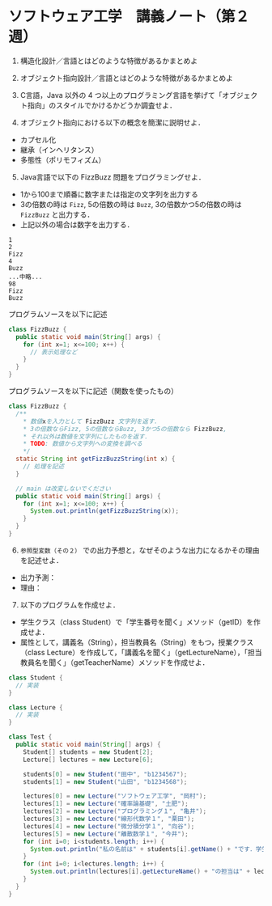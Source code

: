# ソフトウェア工学　講義ノート（第２週）


1. 構造化設計／言語とはどのような特徴があるかまとめよ

2. オブジェクト指向設計／言語とはどのような特徴があるかまとめよ

3. C言語，Java 以外の 4 つ以上のプログラミング言語を挙げて「オブジェクト指向」のスタイルでかけるかどうか調査せよ．

4. オブジェクト指向における以下の概念を簡潔に説明せよ．
- カプセル化
- 継承（インヘリタンス）
- 多態性（ポリモフィズム）

5. Java言語で以下の FizzBuzz 問題をプログラミングせよ．

- 1から100まで順番に数字または指定の文字列を出力する
- 3の倍数の時は `Fizz`, 5の倍数の時は `Buzz`, 3の倍数かつ5の倍数の時は`FizzBuzz` と出力する．
- 上記以外の場合は数字を出力する．

```
1
2
Fizz
4
Buzz
...中略...
98
Fizz
Buzz
```

プログラムソースを以下に記述
```java
class FizzBuzz {
  public static void main(String[] args) {
    for (int x=1; x<=100; x++) {
      // 表示処理など
    }
  }
}
```

プログラムソースを以下に記述（関数を使ったもの）
```java
class FizzBuzz {
  /**
    * 数値xを入力として FizzBuzz 文字列を返す．
    * 3の倍数ならFizz, 5の倍数ならBuzz, 3かつ5の倍数なら FizzBuzz, 
    * それ以外は数値を文字列にしたものを返す．
    * TODO: 数値から文字列への変換を調べる
    */
  static String int getFizzBuzzString(int x) {
    // 処理を記述
  }

  // main は改変しないでください
  public static void main(String[] args) {
    for (int x=1; x<=100; x++) {
      System.out.println(getFizzBuzzString(x));
    }
  }
}
```

6. `参照型変数（その２）` での出力予想と，なぜそのような出力になるかその理由を記述せよ．

- 出力予測：
- 理由：

7. 以下のプログラムを作成せよ．

- 学生クラス（class Student）で「学生番号を聞く」メソッド（getID）を作成せよ．
- 属性として，講義名（String），担当教員名（String）をもつ，授業クラス（class Lecture）を作成して，「講義名を聞く」（getLectureName），「担当教員名を聞く」（getTeacherName）メソッドを作成せよ．

```java
class Student {
  // 実装
}

class Lecture {
  // 実装
}

class Test {
  public static void main(String[] args) {
    Student[] students = new Student[2];
    Lecture[] lectures = new Lecture[6];

    students[0] = new Student("田中", "b1234567");
    students[1] = new Student("山田", "b1234568");

    lectures[0] = new Lecture("ソフトウェア工学", "岡村");
    lectures[1] = new Lecture("確率論基礎", "土肥");
    lectures[2] = new Lecture("プログラミング１", "亀井");
    lectures[3] = new Lecture("線形代数学１", "栗田");
    lectures[4] = new Lecture("微分積分学１", "向谷");
    lectures[5] = new Lecture("離散数学１", "今井");
    for (int i=0; i<students.length; i++) {
      System.out.println("私の名前は" + students[i].getName() + "です．学生番号は" + students[i].getID() + "です");
    }
    for (int i=0; i<lectures.length; i++) {
      System.out.println(lectures[i].getLectureName() + "の担当は" + lectures[i].getTeachearName() + "です");
    }
  }
}
```
